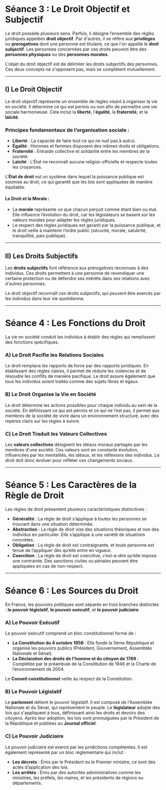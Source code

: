 # Séance 3 : Le Droit Objectif et Subjectif

Le droit possède plusieurs sens. Parfois, il désigne l’ensemble des règles juridiques appelées **droit objectif**. Par d'autres, il se réfère aux **privilèges** ou **prerogatives** dont une personne est titulaire, ce que l'on appelle le **droit subjectif**. Les personnes concernées par ces droits peuvent être des **personnes physiques** ou des **personnes morales**. 

L'objet du droit objectif est de délimiter les droits subjectifs des personnes. Ces deux concepts ne s'opposent pas, mais se complètent mutuellement.

---

## I) Le Droit Objectif

Le droit objectif représente un ensemble de règles visant à organiser la vie en société. Il détermine ce qui est permis ou non afin de permettre une vie sociale harmonieuse. Cela inclut la **liberté**, l’**égalité**, la **fraternité**, et la **laïcité**.

### Principes fondamentaux de l’organisation sociale :
- **Liberté** : La capacité de faire tout ce qui ne nuit pas à autrui.
- **Égalité** : Hommes et femmes disposent des mêmes droits et obligations.
- **Fraternité** : Entraide collective et solidarité entre les membres de la société.
- **Laïcité** : L’État ne reconnaît aucune religion officielle et respecte toutes les croyances.

L'**État de droit** est un système dans lequel la puissance publique est soumise au droit, ce qui garantit que les lois sont appliquées de manière équitable.

#### Le Droit et la Morale :
- La **morale** représente ce que chacun perçoit comme étant bien ou mal. Elle influence l’évolution du droit, car les législateurs se basent sur les valeurs morales pour adapter les règles juridiques.
- Le respect des règles juridiques est garanti par la puissance publique, et le droit veille à maintenir l’ordre public (sécurité, morale, salubrité, tranquillité, paix publique).

---

## II) Les Droits Subjectifs

Les **droits subjectifs** font référence aux prérogatives reconnues à des individus. Ces droits permettent à une personne de revendiquer une certaine protection ou de défendre ses intérêts dans ses relations avec d'autres personnes.

Le droit objectif reconnaît ces droits subjectifs, qui peuvent être exercés par les individus dans leur vie quotidienne.

---

# Séance 4 : Les Fonctions du Droit

La vie en société conduit les individus à établir des règles qui remplissent des fonctions spécifiques.

### A) Le Droit Pacifie les Relations Sociales
Le droit remplace les rapports de force par des rapports juridiques. En établissant des règles claires, il permet de réduire les violences et de résoudre les conflits de manière pacifique. Le droit assure également que tous les individus soient traités comme des sujets libres et égaux.

### B) Le Droit Organise la Vie en Société
Le droit détermine les actions possibles pour chaque individu au sein de la société. En définissant ce qui est permis et ce qui ne l’est pas, il permet aux membres de la société de vivre dans un environnement structuré, avec des repères clairs sur les règles à suivre.

### C) Le Droit Traduit les Valeurs Collectives
Les **valeurs collectives** désignent les idéaux moraux partagés par les membres d'une société. Ces valeurs sont en constante évolution, influencées par les mentalités, les idéaux, et les réflexions des individus. Le droit doit donc évoluer pour refléter ces changements sociaux.

---

# Séance 5 : Les Caractères de la Règle de Droit

Les règles de droit présentent plusieurs caractéristiques distinctives :

- **Généralité** : La règle de droit s’applique à toutes les personnes se trouvant dans une situation déterminée.
- **Abstraction** : La règle de droit vise des situations théoriques et non des individus en particulier. Elle s’applique à une variété de situations concrètes.
- **Obligation** : La règle de droit est contraignante, et toute personne est tenue de l’appliquer dès qu’elle entre en vigueur.
- **Coercition** : La règle de droit est coercitive, c’est-à-dire qu’elle impose une contrainte. Des sanctions civiles ou pénales peuvent être appliquées en cas de non-respect.

---

# Séance 6 : Les Sources du Droit

En France, les pouvoirs politiques sont séparés en trois branches distinctes : **le pouvoir législatif**, **le pouvoir exécutif**, et **le pouvoir judiciaire**.

### A) Le Pouvoir Exécutif

Le pouvoir exécutif comprend un bloc constitutionnel formé de :
- **La Constitution du 4 octobre 1958** : Elle fonde la 5ème République et organise les pouvoirs publics (Président, Gouvernement, Assemblée Nationale et Sénat).
- **La Déclaration des droits de l'homme et du citoyen de 1789** : Complétée par le préambule de la Constitution de 1946 et la Charte de l’environnement de 2004.

Le **Conseil constitutionnel** veille au respect de la Constitution.

### B) Le Pouvoir Législatif

Le **parlement** détient le pouvoir législatif. Il est composé de l'Assemblée Nationale et du Sénat, qui représentent le peuple. Le **législateur** adopte des lois qui s'appliquent à tous, définissant ainsi les droits et devoirs des citoyens. Après leur adoption, les lois sont promulguées par le Président de la République et publiées au **Journal officiel**.

### C) Le Pouvoir Judiciaire

Le pouvoir judiciaire est exercé par les juridictions compétentes. Il est également représenté par un bloc réglementaire qui inclut :
- **Les décrets** : Émis par le Président ou le Premier ministre, ce sont des actes d’application des lois.
- **Les arrêtés** : Émis par des autorités administratives comme les ministres, les préfets, les maires, et les présidents de régions ou départements.

